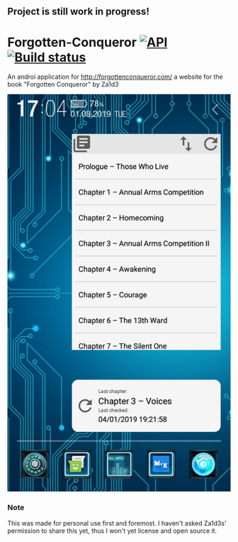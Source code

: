 ## Project is still work in progress!

# Forgotten-Conqueror [![API](https://img.shields.io/badge/API-15%2B-brightgreen.svg?style=flat)](https://android-arsenal.com/api?level=15) [![Build status](https://build.appcenter.ms/v0.1/apps/fd232f1f-1879-4db2-90af-8bf70009c5aa/branches/0.3/badge)](https://appcenter.ms)

An androi application for http://forgottenconqueror.com/ a website for the book "Forgotten Conqueror" by Za1d3

<img src="Captures/Screenshot_widgetSmall_widgetLargeAlt.png" width="960"/>

### Note
This was made for personal use first and foremost. I haven't asked Za1d3s' permission to share this yet, thus I won't yet license and open source it.
